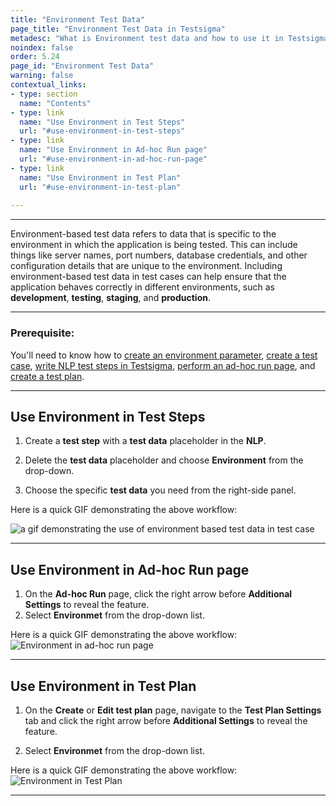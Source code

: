 ```yaml
---
title: "Environment Test Data"
page_title: "Environment Test Data in Testsigma"
metadesc: "What is Environment test data and how to use it in Testsigma"
noindex: false
order: 5.24
page_id: "Environment Test Data"
warning: false
contextual_links:
- type: section
  name: "Contents"
- type: link
  name: "Use Environment in Test Steps"
  url: "#use-environment-in-test-steps"
- type: link
  name: "Use Environment in Ad-hoc Run page"
  url: "#use-environment-in-ad-hoc-run-page"
- type: link
  name: "Use Environment in Test Plan"
  url: "#use-environment-in-test-plan"
  
---
```


---

Environment-based test data refers to data that is specific to the environment in which the application is being tested. This can include things like server names, port numbers, database credentials, and other configuration details that are unique to the environment. Including environment-based test data in test cases can help ensure that the application behaves correctly in different environments, such as **development**, **testing**, **staging**, and **production**.

---

### **Prerequisite**:

You'll need to know how to [create an environment parameter](https://testsigma.com/docs/test-data/create-environment-data/), [create a test case](https://testsigma.com/docs/test-cases/manage/add-edit-delete/#creating-a-test-case), [write NLP test steps in Testsigma](https://testsigma.com/docs/test-cases/step-types/natural-language/), [perform an ad-hoc run page](https://testsigma.com/docs/runs/adhoc-runs/#steps-to-perform-ad-hoc-runs-for-a-test-case),  and [create a test plan](https://testsigma.com/docs/runs/test-plan-executions/#steps-to-create-and-execute-test-plan).

---

## **Use Environment in Test Steps**

1. Create a **test step** with a **test data** placeholder in the **NLP**.

2. Delete the **test data** placeholder and choose **Environment** from the drop-down.

3. Choose the specific **test data** you need from the right-side panel.

Here is a quick GIF demonstrating the above workflow:

 ![ a gif demonstrating the use of environment based test data in test case](https://s3.amazonaws.com/static-docs.testsigma.com/new_images/test-data/create-environment-data/gif-use-environment-based-test-data-in-test-case.gif)

 ---

## **Use Environment in Ad-hoc Run page**

1. On the **Ad-hoc Run** page, click the right arrow before **Additional Settings** to reveal the feature.
2. Select **Environmet** from the drop-down list.

Here is a quick GIF demonstrating the above workflow:
![Environment in ad-hoc run page](https://s3.amazonaws.com/static-docs.testsigma.com/new_images/projects/overview/environment_adhocrun.gif)

---

## **Use Environment in Test Plan**

1. On the **Create** or **Edit test plan** page, navigate to the **Test Plan Settings** tab and click the right arrow before **Additional Settings** to reveal the feature.

2. Select **Environmet** from the drop-down list.


Here is a quick GIF demonstrating the above workflow:
![Environment in Test Plan](https://s3.amazonaws.com/static-docs.testsigma.com/new_images/projects/overview/environment_tp.gif)

---
